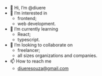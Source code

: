 - 👋 Hi, I’m @diuere
- 👀 I’m interested in 
  - frontend;
  - web development.
- 🌱 I’m currently learning 
  - React;
  - typescript.
- 💞️ I’m looking to collaborate on
  - freelancer;
  - all sizes organizations and companies.
- 📫 How to reach me
  - diueresouza@gmail.com

<!---
diuere/diuere is a ✨ special ✨ repository because its `README.md` (this file) appears on your GitHub profile.
You can click the Preview link to take a look at your changes.
--->
